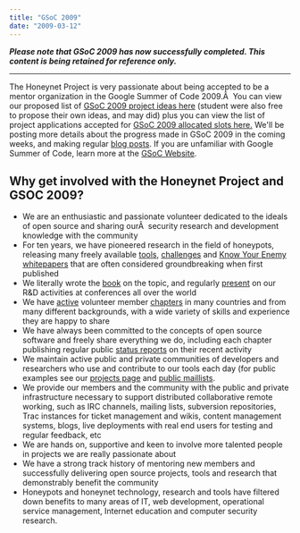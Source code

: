 ```yaml
---
title: "GSoC 2009"
date: "2009-03-12"
---
```


**_Please note that GSoC 2009 has now successfully completed. This content is being retained for reference only._**

* * *

The Honeynet Project is very passionate about being accepted to be a mentor organization in the Google Summer of Code 2009.Â  You can view our proposed list of [GSoC 2009 project ideas here](/node/378) (student were also free to propose their own ideas, and may did) plus you can view the list of project applications accepted for [GSoC 2009 allocated slots here.](/gsoc/slots "GSoC 2009 Slots") We'll be posting more details about the progress made in GSoC 2009 in the coming weeks, and making regular [blog posts](/aggregator "Blog"). If you are unfamiliar with Google Summer of Code, learn more at the [GSoC Website](http://socghop.appspot.com/).

## Why get involved with the Honeynet Project and GSOC 2009?

- We are an enthusiastic and passionate volunteer dedicated to the ideals of open source and sharing ourÂ  security research and development knowledge with the community
- For ten years, we have pioneered research in the field of honeypots, releasing many freely available [tools](/project "tools"), [challenges](/challenges "challenges") and [Know Your Enemy whitepapers](/papers "kye") that are often considered groundbreaking when first published
- We literally wrote the [book](http://old.honeynet.org/book "book") on the topic, and regularly [present](http://www2.honeynet.org/wp-content/uploads/attachments/PacSec07_David_Watson_Global_Distributed_Honeynet.pdf "pacsec") on our R&D activities at conferences all over the world
- We have [active](/node/371 "workshop") volunteer member [chapters](/og "chapters") in many countries and from many different backgrounds, with a wide variety of skills and experience they are happy to share
- We have always been committed to the concepts of open source software and freely share everything we do, including each chapter publishing regular public [status reports](/chapter/statusreports "status reports") on their recent activity
- We maintain active public and private communities of developers and researchers who use and contribute to our tools each day (for public examples see our [projects page](https://projects.honeynet.org/) and [public maillists](https://public.honeynet.org/mailman/listinfo).
- We provide our members and the community with the public and private infrastructure necessary to support distributed collaborative remote working, such as IRC channels, mailing lists, subversion repositories, Trac instances for ticket management and wikis, content management systems, blogs, live deployments with real end users for testing and regular feedback, etc
- We are hands on, supportive and keen to involve more talented people in projects we are really passionate about
- We have a strong track history of mentoring new members and successfully delivering open source projects, tools and research that demonstrably benefit the community
- Honeypots and honeynet technology, research and tools have filtered down benefits to many areas of IT, web development, operational service management, Internet education and computer security research.
